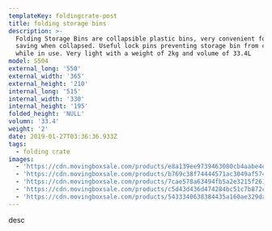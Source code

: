 ```yaml
---
templateKey: foldingcrate-post
title: folding storage bins
description: >-
  Folding Storage Bins are collapsible plastic bins, very convenient for space
  saving when collapsed. Useful lock pins preventing storage bin from collapsing
  while in use. Very light with a weight of 2kg and volume of 33.4L 
model: S504
external_long: '550'
external_width: '365'
external_height: '210'
internal_long: '515'
internal_width: '330'
internal_height: '195'
folded_height: 'NULL'
volumn: '33.4'
weight: '2'
date: 2019-01-27T03:36:36.933Z
tags:
  - folding crate
images:
  - 'https://cdn.movingboxsale.com/products/e8a139ee9739463080cb4aabe4ea96fb.jpg'
  - 'https://cdn.movingboxsale.com/products/b769c38f74444571ac3049af57419c6d.jpg'
  - 'https://cdn.movingboxsale.com/products/7cae578a63494fb5a2e3215f26161cee.jpg'
  - 'https://cdn.movingboxsale.com/products/c5d43d436d474284bc51c7b872ccdbcd.jpg'
  - 'https://cdn.movingboxsale.com/products/5433340638384435a160ae329da9ea1f.jpg'
---
```

desc
